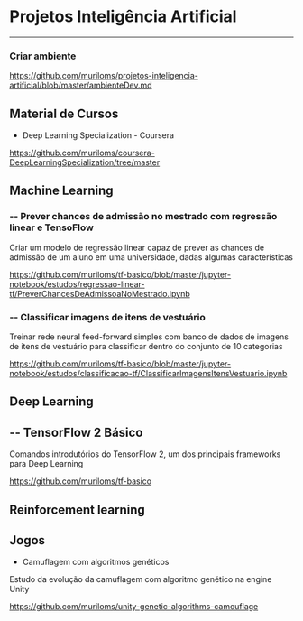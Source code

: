 # Projetos Inteligência Artificial
---
### Criar ambiente

https://github.com/muriloms/projetos-inteligencia-artificial/blob/master/ambienteDev.md

## Material de Cursos
- Deep Learning Specialization - Coursera

https://github.com/muriloms/coursera-DeepLearningSpecialization/tree/master

## Machine Learning
### -- Prever chances de admissão no mestrado com regressão linear e TensoFlow
Criar um modelo de regressão linear capaz de prever as chances de admissão de um aluno em uma universidade, dadas algumas características

https://github.com/muriloms/tf-basico/blob/master/jupyter-notebook/estudos/regressao-linear-tf/PreverChancesDeAdmissoaNoMestrado.ipynb

### -- Classificar imagens de itens de vestuário
Treinar rede neural feed-forward simples com banco de dados de imagens de itens de vestuário para classificar dentro do conjunto de 10 categorias

https://github.com/muriloms/tf-basico/blob/master/jupyter-notebook/estudos/classificacao-tf/ClassificarImagensItensVestuario.ipynb

## Deep Learning
## -- TensorFlow 2 Básico

Comandos introdutórios do TensorFlow 2, um dos principais frameworks para Deep Learning

https://github.com/muriloms/tf-basico

## Reinforcement learning


## Jogos
- Camuflagem com algoritmos genéticos

Estudo da evolução da camuflagem com algoritmo genético na engine Unity

https://github.com/muriloms/unity-genetic-algorithms-camouflage

